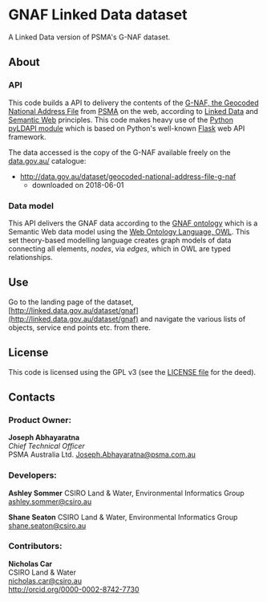 # GNAF Linked Data dataset
A Linked Data version of PSMA's G-NAF dataset.


## About
### API
This code builds a API to delivery the contents of the [G-NAF, the Geocoded National Address File](https://www.psma.com.au/products/g-naf)
from [PSMA](https://www.psma.com.au/) on the web, according to [Linked Data](https://en.wikipedia.org/wiki/Linked_data)
and [Semantic Web](https://www.w3.org/standards/semanticweb/) principles. This code makes heavy use of the
[Python pyLDAPI module](https://pypi.org/project/pyldapi/) which is based on Python's well-known
[Flask](http://flask.pocoo.org/) web API framework.

The data accessed is the copy of the G-NAF available freely on the [data.gov.au/](http://data.gov.au/) catalogue:

* <http://data.gov.au/dataset/geocoded-national-address-file-g-naf>
    * downloaded on 2018-06-01

### Data model
This API delivers the GNAF data according to the [GNAF ontology](http://linked.data.gov.au/def/gnaf) which is a Semantic
Web data model using the [Web Ontology Language, OWL](https://www.w3.org/OWL/). This set theory-based modelling language
creates graph models of data connecting all elements, *nodes*, via *edges*, which in OWL are typed relationships.


## Use
Go to the landing page of the dataset, [http://linked.data.gov.au/dataset/gnaf](http://linked.data.gov.au/dataset/gnaf) and
navigate the various lists of objects, service end points etc. from there.


## License
This code is licensed using the GPL v3 (see the [LICENSE file](LICENSE) for the deed).


## Contacts
### Product Owner: 
**Joseph Abhayaratna**  
*Chief Technical Officer*  
PSMA Australia Ltd. 
<Joseph.Abhayaratna@psma.com.au>  

### Developers:
**Ashley Sommer** 
CSIRO Land & Water, 
Environmental Informatics Group 
<ashley.sommer@csiro.au>

**Shane Seaton**
CSIRO Land & Water, 
Environmental Informatics Group
<shane.seaton@csiro.au>

### Contributors:  
**Nicholas Car**  
CSIRO Land & Water  
<nicholas.car@csiro.au>  
<http://orcid.org/0000-0002-8742-7730>  
